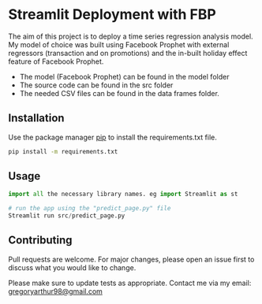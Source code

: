# Streamlit Deployment with FBP

The aim of this project is to deploy a time series regression analysis model. My model of choice was built using Facebook Prophet with external regressors (transaction and on promotions) and the in-built holiday effect feature of Facebook Prophet. 

- The model (Facebook Prophet) can be found in the model folder
- The source code can be found in the src folder
- The needed CSV files can be found in the data frames folder. 


## Installation

Use the package manager [pip](https://pip.pypa.io/en/stable/) to install the requirements.txt file. 

```bash
pip install -m requirements.txt
```

## Usage

```python
import all the necessary library names. eg import Streamlit as st 

# run the app using the "predict_page.py" file
Streamlit run src/predict_page.py


```

## Contributing

Pull requests are welcome. For major changes, please open an issue first
to discuss what you would like to change.

Please make sure to update tests as appropriate. Contact me via my email: gregoryarthur98@gmail.com
